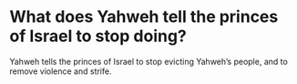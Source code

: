 # What does Yahweh tell the princes of Israel to stop doing?

Yahweh tells the princes of Israel to stop evicting Yahweh’s people, and to remove violence and strife.
